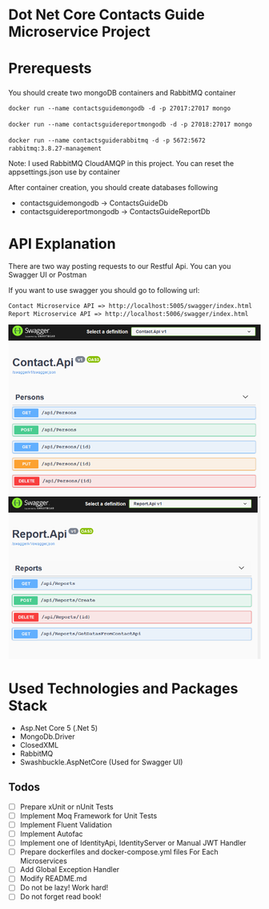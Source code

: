 # Dot Net Core Contacts Guide Microservice Project

# Prerequests

### 

You should create two mongoDB containers and RabbitMQ container

```
docker run --name contactsguidemongodb -d -p 27017:27017 mongo

docker run --name contactsguidereportmongodb -d -p 27018:27017 mongo

docker run --name contactsguiderabbitmq -d -p 5672:5672 rabbitmq:3.8.27-management
```

Note: I used RabbitMQ CloudAMQP in this project. You can reset the appsettings.json use by container

After container creation, you should create databases following

- contactsguidemongodb -> ContactsGuideDb
- contactsguidereportmongodb -> ContactsGuideReportDb

# API Explanation

There are two way posting requests to our Restful Api. You can you Swagger UI or Postman

If you want to use swagger you should go to following url:

  ```
  Contact Microservice API => http://localhost:5005/swagger/index.html
  Report Microservice API => http://localhost:5006/swagger/index.html
  ```
 ![alt text](https://github.com/burakhayirli/DotNetCore-Mongo-RabbitMQ-ContactsGuide-Microservices-Project/blob/master/images/ContactApiSwaggerr.PNG)
 ![alt text](https://github.com/burakhayirli/DotNetCore-Mongo-RabbitMQ-ContactsGuide-Microservices-Project/blob/master/images/ReportApiSwagger.PNG)

# Used Technologies and Packages Stack

- Asp.Net Core 5 (.Net 5)
- MongoDb.Driver
- ClosedXML
- RabbitMQ
- Swashbuckle.AspNetCore (Used for Swagger UI)

## Todos

- [ ] Prepare xUnit or nUnit Tests
- [ ] Implement Moq Framework for Unit Tests
- [ ] Implement Fluent Validation
- [ ] Implement Autofac
- [ ] Implement one of IdentityApi, IdentityServer or Manual JWT Handler
- [ ] Prepare dockerfiles and docker-compose.yml files For Each Microservices
- [ ] Add Global Exception Handler
- [ ] Modify README.md
- [ ] Do not be lazy! Work hard!
- [ ] Do not forget read book!
